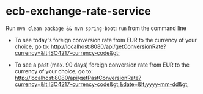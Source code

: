 # ecb-exchange-rate-service

Run <code>mvn clean package && mvn spring-boot:run</code> from the command line

* To see today's foreign conversion rate from EUR to the currency of your choice, go to:
<http://localhost:8080/api/getConversionRate?currency=&lt;ISO4217-currency-code&gt;>

* To see a past (max. 90 days) foreign conversion rate from EUR to the currency of your choice, go to:
<http://localhost:8080/api/getPastConversionRate?currency=&lt;ISO4217-currency-code&gt;&date=&lt;yyyy-mm-dd&gt;>